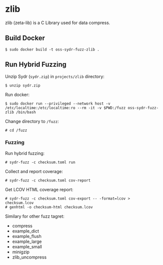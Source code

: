 # zlib

zlib (zeta-lib) is a C Library used for data compress.

## Build Docker

    $ sudo docker build -t oss-sydr-fuzz-zlib .

## Run Hybrid Fuzzing

Unzip Sydr (`sydr.zip`) in `projects/zlib` directory:

    $ unzip sydr.zip

Run docker:

    $ sudo docker run --privileged --network host -v /etc/localtime:/etc/localtime:ro --rm -it -v $PWD:/fuzz oss-sydr-fuzz-zlib /bin/bash

Change directory to `/fuzz`:

    # cd /fuzz

### Fuzzing

Run hybrid fuzzing:

    # sydr-fuzz -c checksum.toml run

Collect and report coverage:

    # sydr-fuzz -c checksum.toml cov-report

Get LCOV HTML coverage report:

    # sydr-fuzz -c checksum.toml cov-export -- -format=lcov > checksum.lcov
    # genhtml -o checksum-html checksum.lcov

Similary for other fuzz tagret:

  * compress
  * example_dict
  * example_flush
  * example_large
  * example_small
  * minigzip
  * zlib_uncompress
